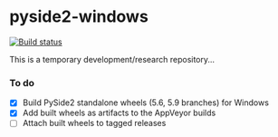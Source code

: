 # pyside2-windows

[![Build status](https://ci.appveyor.com/api/projects/status/fhgrc83ql9w09kei/branch/master?svg=true)](https://ci.appveyor.com/project/fredrikaverpil/pyside2-windows/branch/master)

This is a temporary development/research repository...


### To do

- [x] Build PySide2 standalone wheels (5.6, 5.9 branches) for Windows
- [x] Add built wheels as artifacts to the AppVeyor builds
- [ ] Attach built wheels to tagged releases
